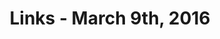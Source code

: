 ---
title: Links - March 9th, 2016
layout: links
category: links
articles:
  - title: In San Francisco and Rooting for a Tech Comeuppance
    author: David Streitfeld
    source: The New York Times
    note: In a way, it is surreal to be living this first hand, knowing that I am part of the problem. How long can SF keep going without a policy change?
    url: http://www.nytimes.com/2016/03/09/technology/in-san-francisco-and-rooting-for-a-tech-slowdown.html
  - title: Valley VCs Sit on Cash, Forcing Startups to Dial Back Ambition
    author: Lizette Chapman
    source: Bloomberg Business
    url: http://www.bloomberg.com/news/articles/2016-03-09/more-venture-investors-are-sitting-on-the-sidelines
    note: As Ben and James have discussed in the last few episodes of Exponent, this is not a bubble. It is a bifurcation.
  - title: "Millions of ordinary Americans support Donald Trump. Here's why."
    author: Thomas Frank
    source: The Guardian
    url: http://www.theguardian.com/commentisfree/2016/mar/07/donald-trump-why-americans-support
    note: "Very related to yesterday's Noah Smith article on Bernie, and last week's Stratechery on \"The Voters Decide\". Both Trump and Sanders appeal to a population that is not addressed by mainstream media."
  - title: "Why the poor pay more for toilet paper, and just about everything else"
    author: Emily Badger
    source: The Washington Post
    url: https://www.washingtonpost.com/news/wonk/wp/2016/03/08/why-the-poor-pay-more-for-toilet-paper-and-just-about-everything-else/
  - title: The Data Sleuths of San José
    author: Christian Caryl
    source: Foreign Policy
    url: http://foreignpolicy.com/2015/05/27/the-data-sleuths-of-san-jose-costa-rica-corruption/
    note: I remember these events from when I was a kid, and it really interesting to see them exposed here again, a decade later, when I can actually understand them and their implications. I wonder what kind of data is available today, in Costa Rica and elsewhere, just waiting to be analyzed to uncover other schemes like these.
  - title: Data structures in JavaScript
    author: Benoît Vallon
    url: http://blog.benoitvallon.com/data-structures-in-javascript/data-structures-in-javascript/
    note: Javascript is a weird language. Period.
---
